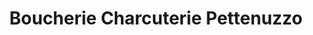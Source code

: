 ---
title: "Boucherie Charcuterie Pettenuzzo"
url: /arzens/boucherie-charcuterie-pettenuzzo/
shop: boucherie
---
